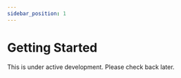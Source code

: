 ```yaml
---
sidebar_position: 1
---
```


# Getting Started

This is under active development. Please check back later.
